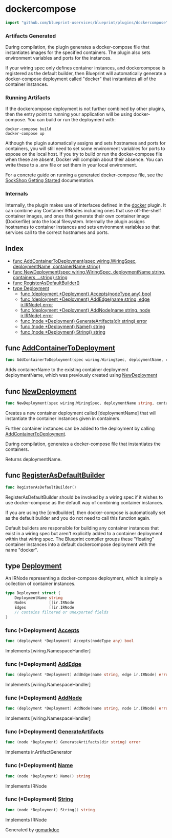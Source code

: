<!-- Code generated by gomarkdoc. DO NOT EDIT -->

# dockercompose

```go
import "github.com/blueprint-uservices/blueprint/plugins/dockercompose"
```

### Artifacts Generated

During compilation, the plugin generates a docker\-compose file that instantiates images for the specified containers. The plugin also sets environment variables and ports for the instances.

If your wiring spec only defines container instances, and dockercompose is registered as the default builder, then Blueprint will automatically generate a docker\-compose deployment called "docker" that instantiates all of the container instances.

### Running Artifacts

If the dockercompose deployment is not further combined by other plugins, then the entry point to running your application will be using docker\-compose. You can build or run the deployment with:

```
docker-compose build
docker-compose up
```

Although the plugin automatically assigns and sets hostnames and ports for containers, you will still need to set some environment variables for ports to expose on the local host. If you try to build or run the docker\-compose file when these are absent, Docker will complain about their absence. You can write these to a .env file or set them in your local environment.

For a concrete guide on running a generated docker\-compose file, see the [SockShop Getting Started](<https://github.com/Blueprint-uServices/blueprint/tree/main/examples/sockshop>) documentation.

### Internals

Internally, the plugin makes use of interfaces defined in the [docker](<https://github.com/Blueprint-uServices/blueprint/tree/main/plugins/docker>) plugin. It can combine any Container IRNodes including ones that use off\-the\-shelf container images, and ones that generate their own container image \(Dockerfile\) onto the local filesystem. Internally the plugin assigns hostnames to container instances and sets environment variables so that services call to the correct hostnames and ports.

## Index

- [func AddContainerToDeployment\(spec wiring.WiringSpec, deploymentName, containerName string\)](<#AddContainerToDeployment>)
- [func NewDeployment\(spec wiring.WiringSpec, deploymentName string, containers ...string\) string](<#NewDeployment>)
- [func RegisterAsDefaultBuilder\(\)](<#RegisterAsDefaultBuilder>)
- [type Deployment](<#Deployment>)
  - [func \(deployment \*Deployment\) Accepts\(nodeType any\) bool](<#Deployment.Accepts>)
  - [func \(deployment \*Deployment\) AddEdge\(name string, edge ir.IRNode\) error](<#Deployment.AddEdge>)
  - [func \(deployment \*Deployment\) AddNode\(name string, node ir.IRNode\) error](<#Deployment.AddNode>)
  - [func \(node \*Deployment\) GenerateArtifacts\(dir string\) error](<#Deployment.GenerateArtifacts>)
  - [func \(node \*Deployment\) Name\(\) string](<#Deployment.Name>)
  - [func \(node \*Deployment\) String\(\) string](<#Deployment.String>)


<a name="AddContainerToDeployment"></a>
## func [AddContainerToDeployment](<https://github.com/blueprint-uservices/blueprint/blob/main/plugins/dockercompose/wiring.go#L76>)

```go
func AddContainerToDeployment(spec wiring.WiringSpec, deploymentName, containerName string)
```

Adds containerName to the existing container deployment deploymentName, which was previously created using [NewDeployment](<#NewDeployment>)

<a name="NewDeployment"></a>
## func [NewDeployment](<https://github.com/blueprint-uservices/blueprint/blob/main/plugins/dockercompose/wiring.go#L88>)

```go
func NewDeployment(spec wiring.WiringSpec, deploymentName string, containers ...string) string
```

Creates a new container deployment called \[deploymentName\] that will instantiate the container instances given in containers.

Further container instances can be added to the deployment by calling [AddContainerToDeployment](<#AddContainerToDeployment>).

During compilation, generates a docker\-compose file that instantiates the containers.

Returns deploymentName.

<a name="RegisterAsDefaultBuilder"></a>
## func [RegisterAsDefaultBuilder](<https://github.com/blueprint-uservices/blueprint/blob/main/plugins/dockercompose/defaults.go#L18>)

```go
func RegisterAsDefaultBuilder()
```

RegisterAsDefaultBuilder should be invoked by a wiring spec if it wishes to use docker\-compose as the default way of combining container instances.

If you are using the \[cmdbuilder\], then docker\-compose is automatically set as the default builder and you do not need to call this function again.

Default builders are responsible for building any container instances that exist in a wiring spec but aren't explicitly added to a container deployment within that wiring spec. The Blueprint compiler groups these "floating" container instances into a default dockercompose deployment with the name "docker".

<a name="Deployment"></a>
## type [Deployment](<https://github.com/blueprint-uservices/blueprint/blob/main/plugins/dockercompose/ir.go#L9-L16>)

An IRNode representing a docker\-compose deployment, which is simply a collection of container instances.

```go
type Deployment struct {
    DeploymentName string
    Nodes          []ir.IRNode
    Edges          []ir.IRNode
    // contains filtered or unexported fields
}
```

<a name="Deployment.Accepts"></a>
### func \(\*Deployment\) [Accepts](<https://github.com/blueprint-uservices/blueprint/blob/main/plugins/dockercompose/wiring.go#L109>)

```go
func (deployment *Deployment) Accepts(nodeType any) bool
```

Implements \[wiring.NamespaceHandler\]

<a name="Deployment.AddEdge"></a>
### func \(\*Deployment\) [AddEdge](<https://github.com/blueprint-uservices/blueprint/blob/main/plugins/dockercompose/wiring.go#L115>)

```go
func (deployment *Deployment) AddEdge(name string, edge ir.IRNode) error
```

Implements \[wiring.NamespaceHandler\]

<a name="Deployment.AddNode"></a>
### func \(\*Deployment\) [AddNode](<https://github.com/blueprint-uservices/blueprint/blob/main/plugins/dockercompose/wiring.go#L121>)

```go
func (deployment *Deployment) AddNode(name string, node ir.IRNode) error
```

Implements \[wiring.NamespaceHandler\]

<a name="Deployment.GenerateArtifacts"></a>
### func \(\*Deployment\) [GenerateArtifacts](<https://github.com/blueprint-uservices/blueprint/blob/main/plugins/dockercompose/deploy.go#L50>)

```go
func (node *Deployment) GenerateArtifacts(dir string) error
```

Implements ir.ArtifactGenerator

<a name="Deployment.Name"></a>
### func \(\*Deployment\) [Name](<https://github.com/blueprint-uservices/blueprint/blob/main/plugins/dockercompose/ir.go#L19>)

```go
func (node *Deployment) Name() string
```

Implements IRNode

<a name="Deployment.String"></a>
### func \(\*Deployment\) [String](<https://github.com/blueprint-uservices/blueprint/blob/main/plugins/dockercompose/ir.go#L24>)

```go
func (node *Deployment) String() string
```

Implements IRNode

Generated by [gomarkdoc](<https://github.com/princjef/gomarkdoc>)
